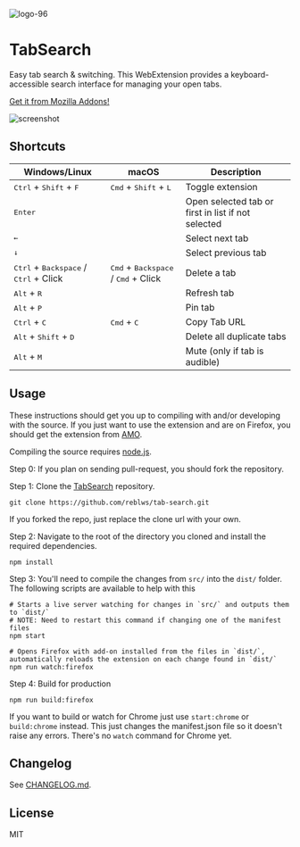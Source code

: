 ![logo-96](https://user-images.githubusercontent.com/9971847/31857881-e872b1e2-b6b6-11e7-9886-494e8a338a25.png)

# TabSearch

Easy tab search & switching. This WebExtension provides a keyboard-accessible search interface for managing your open tabs.

[Get it from Mozilla Addons!](https://addons.mozilla.org/en-US/firefox/addon/tab_search/)

![screenshot](https://user-images.githubusercontent.com/9971847/29625159-f34baa02-87f8-11e7-965d-a76d8262c643.png)

## Shortcuts

| Windows/Linux | macOS | Description |
| --- | --- | --- |
| <kbd>Ctrl</kbd> + <kbd>Shift</kbd> + <kbd>F</kbd> | <kbd>Cmd</kbd> + <kbd>Shift</kbd> + <kbd>L</kbd> | Toggle extension |
| <kbd>Enter</kbd> | | Open selected tab or first in list if not selected |
| <kbd>&#8592;</kbd>| | Select next tab |
| <kbd>&#8595;</kbd> | | Select previous tab |
| <kbd>Ctrl</kbd> + <kbd>Backspace</kbd> / <kbd>Ctrl</kbd> + Click | <kbd>Cmd</kbd> + <kbd>Backspace</kbd> / <kbd>Cmd</kbd> + Click | Delete a tab |
| <kbd>Alt</kbd> + <kbd>R</kbd> | | Refresh tab
| <kbd>Alt</kbd> + <kbd>P</kbd> | | Pin tab
| <kbd>Ctrl</kbd> + <kbd>C</kbd> | <kbd>Cmd</kbd> + <kbd>C</kbd> | Copy Tab URL
| <kbd>Alt</kbd> + <kbd>Shift</kbd> + <kbd>D</kbd> | | Delete all duplicate tabs
| <kbd>Alt</kbd> + <kbd>M</kbd> | | Mute (only if tab is audible)

## Usage

These instructions should get you up to compiling with and/or developing with the source. If you just want to use the extension and are on Firefox, you should get the extension from [AMO](https://addons.mozilla.org/en-US/firefox/addon/tab_search/).

Compiling the source requires [node.js](https://nodejs.org/).

Step 0: If you plan on sending pull-request, you should fork the repository.

Step 1: Clone the [TabSearch](https://github.com/reblws/tab-search) repository.
```
git clone https://github.com/reblws/tab-search.git
```
If you forked the repo, just replace the clone url with your own.

Step 2: Navigate to the root of the directory you cloned and install the required dependencies.

```
npm install
```

Step 3: You'll need to compile the changes from `src/` into the `dist/` folder. The following scripts are available to help with this

```
# Starts a live server watching for changes in `src/` and outputs them to `dist/`
# NOTE: Need to restart this command if changing one of the manifest files
npm start

# Opens Firefox with add-on installed from the files in `dist/`, automatically reloads the extension on each change found in `dist/`
npm run watch:firefox
```

Step 4: Build for production
```
npm run build:firefox
```

If you want to build or watch for Chrome just use `start:chrome` or `build:chrome` instead. This just changes the manifest.json file so it doesn't raise any errors. There's no `watch` command  for Chrome yet.


## Changelog

See [CHANGELOG.md](CHANGELOG.md).

## License
MIT
